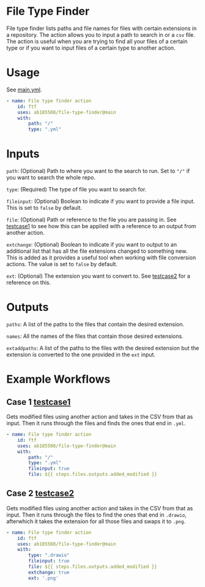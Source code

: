 # File Type Finder

File type finder lists paths and file names for files with certain extensions in a repository. The action allows you to input a path to search in or a `csv` file. The action is useful when you are trying to find all your files of a certain type or if you want to input files of a certain type to another action.

# Usage

See [main.yml](.github/workflows/main.yml).

```yaml
- name: File type finder action
    id: ftf
    uses: ab185508/file-type-finder@main
    with:
        path: "/"
        type: ".yml"
```

# Inputs
```path```: (Optional) Path to where you want to the search to run. Set to `"/"` if you want to search the whole repo.

```type```: (Required) The type of file you want to search for.

```fileinput```: (Optional) Boolean to indicate if you want to provide a file input. This is set to `false` by default.

```file```: (Optional) Path or reference to the file you are passing in. See [testcase1](.github/workflows/testcase1.yml) to see how this can be applied with a reference to an output from another action.

```extchange```: (Optional) Boolean to indicate if you want to output to an additional list that has all the file extensions changed to something new. This is added as it provides a useful tool when working with file conversion actions. The value is set to `false` by default.

```ext```: (Optional) The extension you want to convert to. See [testcase2](.github/workflows/testcase2.yml) for a reference on this.

# Outputs
```paths```: A list of the paths to the files that contain the desired extension.

```names```: All the names of the files that contain those desired extensions.

```extaddpaths```: A list of the paths to the files with the desired extension but the extension is converted to the one provided in the `ext` input.

# Example Workflows

## Case 1 [testcase1](.github/workflows/testcase1.yml) 

Gets modified files using another action and takes in the CSV from that as input. Then it runs through the files and finds the ones that end in `.yml`.

```yaml
- name: File type finder action
    id: ftf
    uses: ab185508/file-type-finder@main
    with:
        path: "/"
        type: ".yml"
        fileinput: true
        file: ${{ steps.files.outputs.added_modified }}
```

## Case 2 [testcase2](.github/workflows/testcase2.yml) 

Gets modified files using another action and takes in the CSV from that as input. Then it runs through the files to find the ones that end in `.drawio`, afterwhich it takes the extension for all those files and swaps it to `.png`.

```yaml
- name: File type finder action
    id: ftf
    uses: ab185508/file-type-finder@main
    with:
        type: ".drawio"
        fileinput: true
        file: ${{ steps.files.outputs.added_modified }}
        extchange: true
        ext: '.png'
```
